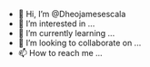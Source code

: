- 👋 Hi, I’m @Dheojamesescala
- 👀 I’m interested in ...
- 🌱 I’m currently learning ...
- 💞️ I’m looking to collaborate on ...
- 📫 How to reach me ...

<!---
Dheojamesescala/Dheojamesescala is a ✨ special ✨ repository because its `README.md` (this file) appears on your GitHub profile.
You can click the Preview link to take a look at your changes.
--->
